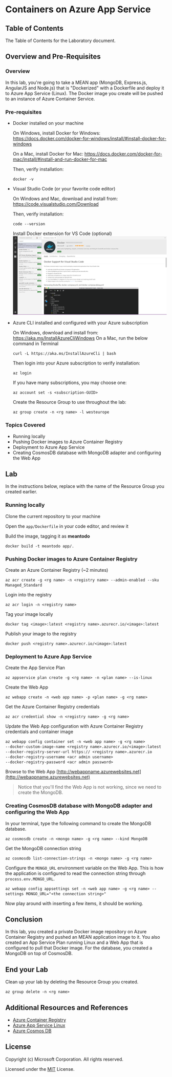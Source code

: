 # Containers on Azure App Service


## Table of Contents

The Table of Contents for the Laboratory document.


## Overview and Pre-Requisites

### Overview

In this lab, you're going to take a MEAN app (MongoDB, Express.js, AngularJS and Node.js) that is "Dockerized" with a Dockerfile and deploy it to Azure App Service (Linux). The Docker image you create will be pushed to an instance of Azure Container Service.

### Pre-requisites

- Docker installed on your machine
    
    On Windows, install Docker for Windows: https://docs.docker.com/docker-for-windows/install/#install-docker-for-windows 
    
    On a Mac, install Docker for Mac: https://docs.docker.com/docker-for-mac/install/#install-and-run-docker-for-mac 
    
    Then, verify installation:
    ```
    docker -v
    ```
- Visual Studio Code (or your favorite code editor)
    
    On Windows and Mac, download and install from: https://code.visualstudio.com/Download
    
    Then, verify installation:
    ```
    code --version
    ```

    Install Docker extension for VS Code (optional)
    ![Docker extension for VS Code](../media/ContainersOnAzure/VSCodeDockerExtension.png)

- Azure CLI installed and configured with your Azure subscription
    
    On Windows, download and install from: https://aka.ms/InstallAzureCliWindows 
    On a Mac, run the below command in Terminal
    ```
    curl -L https://aka.ms/InstallAzureCli | bash
    ```

    Then login into your Azure subscription to verify installation:
    ```
    az login
    ```

    If you have many subscriptions, you may choose one:
    ```
    az account set -s <subscription-GUID>
    ```

    Create the Resource Group to use throughout the lab:
    ```
    az group create -n <rg name> -l westeurope 
    ```


### Topics Covered

- Running locally
- Pushing Docker images to Azure Container Registry
- Deployment to Azure App Service
- Creating CosmosDB database with MongoDB adapter and configuring the Web App

## Lab

In the instructions below, replace **<rg name>** with the name of the Resource Group you created earlier.

### Running locally

Clone the current repository to your machine

Open the ```app/Dockerfile``` in your code editor, and review it

Build the image, tagging it as **meantodo**
```
docker build -t meantodo app/.
```

### Pushing Docker images to Azure Container Registry

Create an Azure Container Registry (~2 minutes)
```
az acr create -g <rg name> -n <registry name> --admin-enabled --sku Managed_Standard
```

Login into the registry
```
az acr login -n <registry name>
```

Tag your image locally
```
docker tag <image>:latest <registry name>.azurecr.io/<image>:latest
```

Publish your image to the registry
```
docker push <registry name>.azurecr.io/<image>:latest
```

### Deployment to Azure App Service

Create the App Service Plan
```
az appservice plan create -g <rg name> -n <plan name> --is-linux
```

Create the Web App
```
az webapp create -n <web app name> -p <plan name> -g <rg name>
```

Get the Azure Container Registry credentials
```
az acr credential show -n <registry name> -g <rg name>
```

Update the Web App configuration with Azure Container Registry credentials and container image
```
az webapp config container set -n <web app name> -g <rg name>
--docker-custom-image-name <registry name>.azurecr.io/<image>:latest
--docker-registry-server-url https:// <registry name>.azurecr.io
--docker-registry-username <acr admin username>
--docker-registry-password <acr admin password>
```

Browse to the Web App [http://webappname.azurewebsites.net](http://webappname.azurewebsites.net)

> Notice that you'll find the Web App is not working, since we need to create the MongoDB.

### Creating CosmosDB database with MongoDB adapter and configuring the Web App

In your terminal, type the following command to create the MongoDB database.
```
az cosmosdb create -n <mongo name> -g <rg name> --kind MongoDB
```

Get the MongoDB connection string
```
az cosmosdb list-connection-strings -n <mongo name> -g <rg name>
```

Configure the ```MONGO_URL``` environment variable on the Web App. This is how the application is configured to read the connection string through ```process.env.MONGO_URL```.
```
az webapp config appsettings set -n <web app name> -g <rg name> --settings MONGO_URL="<the connection string>"
```

Now play around with inserting a few items, it should be working.

## Conclusion

In this lab, you created a private Docker image repository on Azure Container Registry and pushed an MEAN application image to it. You also created an App Service Plan running Linux and a Web App that is configured to pull that Docker image. For the database, you created a MongoDB on top of CosmosDB.


## End your Lab

Clean up your lab by deleting the Resource Group you created.
```
az group delete -n <rg name>
```

## Additional Resources and References

- [Azure Container Registry](https://docs.microsoft.com/en-us/azure/container-registry/)
- [Azure App Service Linux](https://docs.microsoft.com/en-us/azure/app-service/app-service-linux-readme)
- [Azure Cosmos DB](https://docs.microsoft.com/en-us/azure/cosmos-db/)



## License

Copyright (c) Microsoft Corporation. All rights reserved.

Licensed under the [MIT](LICENSE) License.
